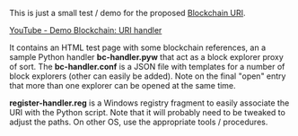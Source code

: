 This is just a small test / demo for the proposed [Blockchain URI](https://github.com/MarcoPon/bips/blob/master/bip-MarcoPon-BlockchainURI.mediawiki).

[YouTube - Demo Blockchain: URI handler](https://www.youtube.com/watch?v=87floGLZU2I)

It contains an HTML test page with some blockchain references, an a sample Python handler **bc-handler.pyw** that act as a block explorer proxy of sort. The **bc-handler.conf** is a JSON file with templates for a number of block explorers (other can easily be added). Note on the final "open" entry that more than one explorer can be opened at the same time.

**register-handler.reg** is a Windows registry fragment to easily associate the URI with the Python script. Note that it will probably need to be tweaked to adjust the paths. On other OS, use the appropriate tools / procedures.
